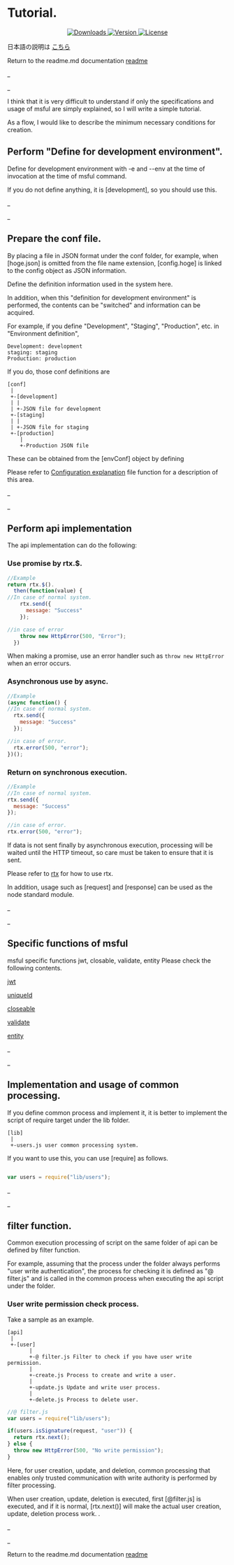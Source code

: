 # Tutorial.

<p align = "center">
  <a href="https://www.npmjs.com/package/msful"> <img src = "https://img.shields.io/npm/dt/msful.svg" alt = "Downloads"> </a>
  <a href="https://www.npmjs.com/package/msful"> <img src = "https://img.shields.io/npm/v/msful.svg" alt = "Version"> </a>
  <a href="https://www.npmjs.com/package/msful"> <img src = "https://img.shields.io/npm/l/msful.svg" alt = "License"> </a>
</p>

日本語の説明は [こちら](https://github.com/maachang/msful/blob/master/docs/JP/tutorial.md)

Return to the readme.md documentation [readme](https://github.com/maachang/msful/blob/master/README.md)

_

_

I think that it is very difficult to understand if only the specifications and usage of msful are simply explained, so I will write a simple tutorial.

As a flow, I would like to describe the minimum necessary conditions for creation.

## Perform "Define for development environment".

Define for development environment with -e and --env at the time of invocation at the time of msful command.

If you do not define anything, it is [development], so you should use this.

_

_

## Prepare the conf file.

By placing a file in JSON format under the conf folder, for example, when [hoge.json] is omitted from the file name extension, [config.hoge] is linked to the config object as JSON information.

Define the definition information used in the system here.

In addition, when this "definition for development environment" is performed, the contents can be "switched" and information can be acquired.

For example, if you define "Development", "Staging", "Production", etc. in "Environment definition",

```
Development: development
staging: staging
Production: production
```

If you do, those conf definitions are

```
[conf]
 |
 +-[development]
 | |
 | +-JSON file for development
 +-[staging]
 | |
 | +-JSON file for staging
 +-[production]
    |
    +-Production JSON file
```

These can be obtained from the [envConf] object by defining

Please refer to [Configuration explanation](https://github.com/maachang/msful/blob/master/docs/ENG/next.md#config) file function for a description of this area.

_

_

## Perform api implementation

The api implementation can do the following:

### Use promise by rtx.$.

```javascript
//Example
return rtx.$().
  then(function(value) {
//In case of normal system.
    rtx.send({
      message: "Success"
    });

//in case of error
    throw new HttpError(500, "Error");
  })
```

When making a promise, use an error handler such as `throw new HttpError` when an error occurs.

### Asynchronous use by async.

```javascript
//Example
(async function() {
//In case of normal system.
  rtx.send({
    message: "Success"
  });

//in case of error.
  rtx.error(500, "error");
})();
```

### Return on synchronous execution.

```javascript
//Example
//In case of normal system.
rtx.send({
  message: "Success"
});

//in case of error.
rtx.error(500, "error");
```

If data is not sent finally by asynchronous execution, processing will be waited until the HTTP timeout, so care must be taken to ensure that it is sent.

Please refer to [rtx](https://github.com/maachang/msful/blob/master/docs/ENG/rtx.md) for how to use rtx.

In addition, usage such as [request] and [response] can be used as the node standard module.

_

_

## Specific functions of msful

msful specific functions jwt, closable, validate, entity Please check the following contents.

[jwt](https://github.com/maachang/msful/blob/master/docs/ENG/base_mod.md#jwt)

[uniqueId](https://github.com/maachang/msful/blob/master/docs/ENG/base_mod.md#uniqueId)

[closeable](https://github.com/maachang/msful/blob/master/docs/ENG/base_mod.md#closeable)

[validate](https://github.com/maachang/msful/blob/master/docs/ENG/base_mod.md#validate)

[entity](https://github.com/maachang/msful/blob/master/docs/ENG/base_mod.md#entity)

_

_

## Implementation and usage of common processing.

If you define common process and implement it, it is better to implement the script of require target under the lib folder.

```
[lib]
 |
 +-users.js user common processing system.
```

If you want to use this, you can use [require] as follows.

```javascript

var users = require("lib/users");
```

_

_

## filter function.

Common execution processing of script on the same folder of api can be defined by filter function.

For example, assuming that the process under the folder always performs "user write authentication", the process for checking it is defined as "@ filter.js" and is called in the common process when executing the api script under the folder.

### User write permission check process.

Take a sample as an example.

```
[api]
 |
 +-[user]
       |
       +-@ filter.js Filter to check if you have user write permission.
       |
       +-create.js Process to create and write a user.
       |
       +-update.js Update and write user process.
       |
       +-delete.js Process to delete user.
```

```javascript
//@ filter.js
var users = require("lib/users");

if(users.isSignature(request, "user")) {
  return rtx.next();
} else {
  throw new HttpError(500, "No write permission");
}
```

Here, for user creation, update, and deletion, common processing that enables only trusted communication with write authority is performed by filter processing.

When user creation, update, deletion is executed, first [@filter.js] is executed, and if it is normal, [rtx.next()] will make the actual user creation, update, deletion process work. .

_

_

Return to the readme.md documentation [readme](https://github.com/maachang/msful/blob/master/README.md)